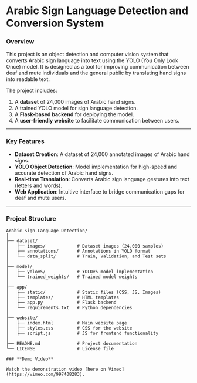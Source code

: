 # Arabic Sign Language Detection and Conversion System

### **Overview**
This project is an object detection and computer vision system that converts Arabic sign language into text using the YOLO (You Only Look Once) model. It is designed as a tool for improving communication between deaf and mute individuals and the general public by translating hand signs into readable text. 

The project includes:
1. A **dataset** of 24,000 images of Arabic hand signs.
2. A trained YOLO model for sign language detection.
3. A **Flask-based backend** for deploying the model.
4. A **user-friendly website** to facilitate communication between users.

---

### **Key Features**
- **Dataset Creation**: A dataset of 24,000 annotated images of Arabic hand signs. 
- **YOLO Object Detection**: Model implementation for high-speed and accurate detection of Arabic hand signs.
- **Real-time Translation**: Converts Arabic sign language gestures into text (letters and words).
- **Web Application**: Intuitive interface to bridge communication gaps for deaf and mute users.

---

### **Project Structure**
```plaintext
Arabic-Sign-Language-Detection/
│
├── dataset/
│   ├── images/            # Dataset images (24,000 samples)
│   ├── annotations/       # Annotations in YOLO format
│   └── data_split/        # Train, Validation, and Test sets
│
├── model/
│   ├── yolov5/            # YOLOv5 model implementation
│   └── trained_weights/   # Trained model weights
│
├── app/
│   ├── static/            # Static files (CSS, JS, Images)
│   ├── templates/         # HTML templates
│   ├── app.py             # Flask backend
│   └── requirements.txt   # Python dependencies
│
├── website/
│   ├── index.html         # Main website page
│   ├── styles.css         # CSS for the website
│   ├── script.js          # JS for frontend functionality
│
├── README.md              # Project documentation
└── LICENSE                # License file

### **Demo Video**

Watch the demonstration video [here on Vimeo](https://vimeo.com/997408283).
